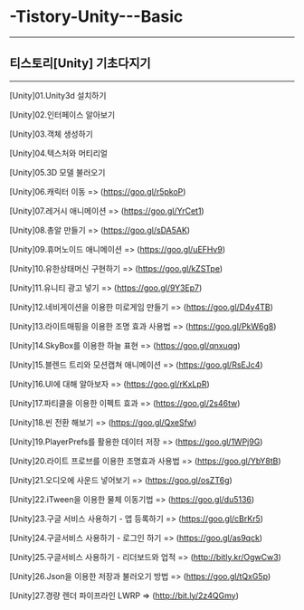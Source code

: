 # -Tistory-Unity---Basic

-----------------------------------

## 티스토리[Unity] 기초다지기

-----------------------------------

[Unity]01.Unity3d 설치하기 

[Unity]02.인터페이스 알아보기 

[Unity]03.객체 생성하기

[Unity]04.텍스처와 머티리얼

[Unity]05.3D 모델 불러오기 

[Unity]06.캐릭터 이동 => (https://goo.gl/r5pkoP)

[Unity]07.레거시 애니메이션 => (https://goo.gl/YrCet1)

[Unity]08.총알 만들기 => (https://goo.gl/sDA5AK)

[Unity]09.휴머노이드 애니메이션 => (https://goo.gl/uEFHv9)

[Unity]10.유한상태머신 구현하기 => (https://goo.gl/kZSTpe)

[Unity]11.유니티 광고 넣기 => (https://goo.gl/9Y3Ep7)

[Unity]12.네비게이션을 이용한 미로게임 만들기 => (https://goo.gl/D4y4TB)

[Unity]13.라이트매핑을 이용한 조명 효과 사용법 => (https://goo.gl/PkW6g8)

[Unity]14.SkyBox를 이용한 하늘 표현 => (https://goo.gl/qnxuqg)

[Unity]15.블렌드 트리와 모션캡쳐 애니메이션 => (https://goo.gl/RsEJc4)

[Unity]16.UI에 대해 알아보자 => (https://goo.gl/rKxLpR)

[Unity]17.파티클을 이용한 이펙트 효과 => (https://goo.gl/2s46tw)

[Unity]18.씬 전환 해보기 => (https://goo.gl/QxeSfw)

[Unity]19.PlayerPrefs를 활용한 데이터 저장 => (https://goo.gl/1WPj9G)

[Unity]20.라이트 프로브를 이용한 조명효과 사용법 => (https://goo.gl/YbY8tB)

[Unity]21.오디오에 사운드 넣어보기 => (https://goo.gl/osZT6g)

[Unity]22.iTween을 이용한 물체 이동기법 => (https://goo.gl/du5136)

[Unity]23.구글 서비스 사용하기 - 앱 등록하기 => (https://goo.gl/cBrKr5)

[Unity]24.구글서비스 사용하기 - 로그인 하기 => (https://goo.gl/as9qck)

[Unity]25.구글서비스 사용하기 - 리더보드와 업적 => (http://bitly.kr/OgwCw3)

[Unity]26.Json을 이용한 저장과 불러오기 방법 => (https://goo.gl/tQxG5p)

[Unity]27.경량 렌더 파이프라인 LWRP => (http://bit.ly/2z4QGmy)



